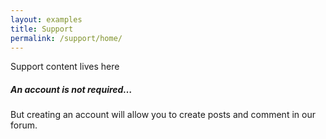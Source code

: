 ```yaml
---
layout: examples
title: Support
permalink: /support/home/
---
```



Support content lives here

<div class="note">
	<h5>An account is not required…</h5>
	<p>But creating an account will allow you to create posts and comment in our forum.</p>
</div>
